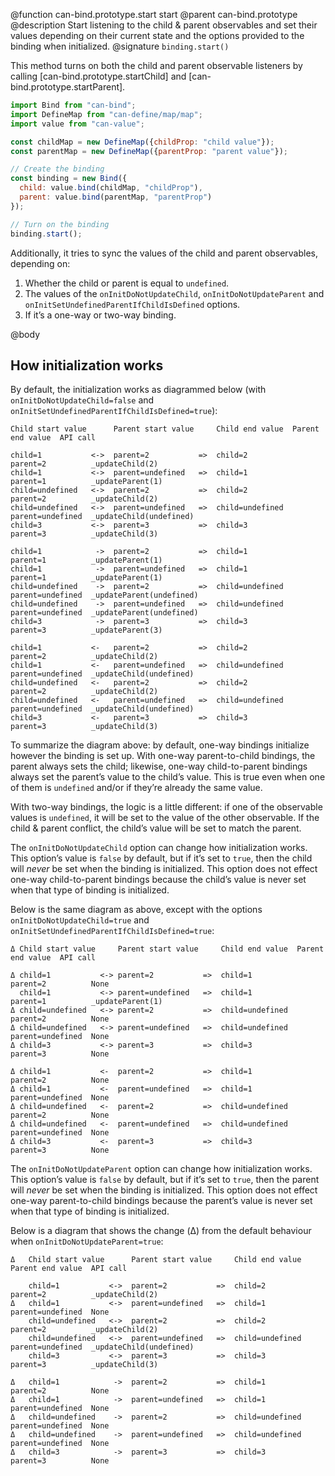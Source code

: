 @function can-bind.prototype.start start
@parent can-bind.prototype
@description Start listening to the child & parent observables and set their
values depending on their current state and the options provided to the binding
when initialized.
@signature `binding.start()`

This method turns on both the child and parent observable listeners by calling
[can-bind.prototype.startChild] and [can-bind.prototype.startParent].

```js
import Bind from "can-bind";
import DefineMap from "can-define/map/map";
import value from "can-value";

const childMap = new DefineMap({childProp: "child value"});
const parentMap = new DefineMap({parentProp: "parent value"});

// Create the binding
const binding = new Bind({
  child: value.bind(childMap, "childProp"),
  parent: value.bind(parentMap, "parentProp")
});

// Turn on the binding
binding.start();
```

Additionally, it tries to sync the values of the child and parent observables,
depending on:

1. Whether the child or parent is equal to `undefined`.
2. The values of the `onInitDoNotUpdateChild`, `onInitDoNotUpdateParent` and `onInitSetUndefinedParentIfChildIsDefined` options.
3. If it’s a one-way or two-way binding.

@body

## How initialization works

By default, the initialization works as diagrammed below
(with `onInitDoNotUpdateChild=false` and `onInitSetUndefinedParentIfChildIsDefined=true`):

```
Child start value      Parent start value     Child end value  Parent end value  API call

child=1           <->  parent=2           =>  child=2          parent=2          _updateChild(2)
child=1           <->  parent=undefined   =>  child=1          parent=1          _updateParent(1)
child=undefined   <->  parent=2           =>  child=2          parent=2          _updateChild(2)
child=undefined   <->  parent=undefined   =>  child=undefined  parent=undefined  _updateChild(undefined)
child=3           <->  parent=3           =>  child=3          parent=3          _updateChild(3)

child=1            ->  parent=2           =>  child=1          parent=1          _updateParent(1)
child=1            ->  parent=undefined   =>  child=1          parent=1          _updateParent(1)
child=undefined    ->  parent=2           =>  child=undefined  parent=undefined  _updateParent(undefined)
child=undefined    ->  parent=undefined   =>  child=undefined  parent=undefined  _updateParent(undefined)
child=3            ->  parent=3           =>  child=3          parent=3          _updateParent(3)

child=1           <-   parent=2           =>  child=2          parent=2          _updateChild(2)
child=1           <-   parent=undefined   =>  child=undefined  parent=undefined  _updateChild(undefined)
child=undefined   <-   parent=2           =>  child=2          parent=2          _updateChild(2)
child=undefined   <-   parent=undefined   =>  child=undefined  parent=undefined  _updateChild(undefined)
child=3           <-   parent=3           =>  child=3          parent=3          _updateChild(3)
```

To summarize the diagram above: by default, one-way bindings initialize however
the binding is set up. With one-way parent-to-child bindings, the parent always
sets the child; likewise, one-way child-to-parent bindings always set the
parent’s value to the child’s value. This is true even when one of them is
`undefined` and/or if they’re already the same value.

With two-way bindings, the logic is a little different: if one of the observable
values is `undefined`, it will be set to the value of the other observable. If
the child & parent conflict, the child’s value will be set to match the parent.

The `onInitDoNotUpdateChild` option can change how initialization works. This
option’s value is `false` by default, but if it’s set to `true`, then the child
will _never_ be set when the binding is initialized. This option does not effect
one-way child-to-parent bindings because the child’s value is never set when
that type of binding is initialized.

Below is the same diagram as above, except with the options
`onInitDoNotUpdateChild=true` and `onInitSetUndefinedParentIfChildIsDefined=true`:

```
Δ Child start value     Parent start value     Child end value  Parent end value  API call

Δ child=1           <-> parent=2           =>  child=1          parent=2          None
  child=1           <-> parent=undefined   =>  child=1          parent=1          _updateParent(1)
Δ child=undefined   <-> parent=2           =>  child=undefined  parent=2          None
Δ child=undefined   <-> parent=undefined   =>  child=undefined  parent=undefined  None
Δ child=3           <-> parent=3           =>  child=3          parent=3          None

Δ child=1           <-  parent=2           =>  child=1          parent=2          None
Δ child=1           <-  parent=undefined   =>  child=1          parent=undefined  None
Δ child=undefined   <-  parent=2           =>  child=undefined  parent=2          None
Δ child=undefined   <-  parent=undefined   =>  child=undefined  parent=undefined  None
Δ child=3           <-  parent=3           =>  child=3          parent=3          None
```

The `onInitDoNotUpdateParent` option can change how initialization works. This
option’s value is `false` by default, but if it’s set to `true`, then the parent
will _never_ be set when the binding is initialized. This option does not effect
one-way parent-to-child bindings because the parent’s value is never set when
that type of binding is initialized.

Below is a diagram that shows the change (Δ) from the default behaviour when `onInitDoNotUpdateParent=true`:

```
Δ	Child start value      Parent start value     Child end value  Parent end value  API call

	child=1           <->  parent=2           =>  child=2          parent=2          _updateChild(2)
Δ	child=1           <->  parent=undefined   =>  child=1          parent=undefined  None
	child=undefined   <->  parent=2           =>  child=2          parent=2          _updateChild(2)
	child=undefined   <->  parent=undefined   =>  child=undefined  parent=undefined  _updateChild(undefined)
	child=3           <->  parent=3           =>  child=3          parent=3          _updateChild(3)

Δ	child=1            ->  parent=2           =>  child=1          parent=2          None
Δ	child=1            ->  parent=undefined   =>  child=1          parent=undefined  None
Δ	child=undefined    ->  parent=2           =>  child=undefined  parent=undefined  None
Δ	child=undefined    ->  parent=undefined   =>  child=undefined  parent=undefined  None
Δ	child=3            ->  parent=3           =>  child=3          parent=3          None
```
